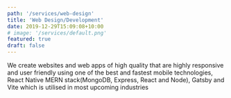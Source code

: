 ```yaml
---
path: '/services/web-design'
title: 'Web Design/Development'
date: 2019-12-29T15:09:08+10:00
# image: '/services/default.png'
featured: true
draft: false
---
```


 We create websites and web apps of high quality that are highly responsive and user friendly using one of the best and fastest mobile technologies, React Native MERN stack(MongoDB, Express, React and Node), Gatsby and Vite which is utilised in most upcoming industries
```

```